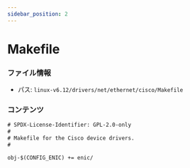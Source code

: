 ```yaml
---
sidebar_position: 2
---
```

# Makefile

### ファイル情報

- パス: `linux-v6.12/drivers/net/ethernet/cisco/Makefile`

### コンテンツ

```txt
# SPDX-License-Identifier: GPL-2.0-only
#
# Makefile for the Cisco device drivers.
#

obj-$(CONFIG_ENIC) += enic/

```
